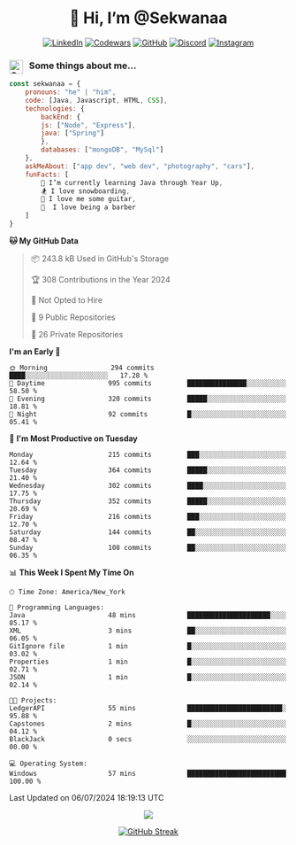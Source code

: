 <h1 align="center" style="font-size = 20px;">👋 Hi, I’m @Sekwanaa</h1>

<div align="center">
	
<a href="https://www.linkedin.com/in/chrisskchia/" target="blank">![LinkedIn](https://img.shields.io/badge/linkedin-%230077B5.svg?style=for-the-badge&logo=linkedin&logoColor=white)</a>
<a href="https://www.codewars.com/users/sekwanaa" target="blank">![Codewars](https://img.shields.io/badge/Codewars-B1361E?style=for-the-badge&logo=codewars&logoColor=grey)</a>
<a href="https://github.com/sekwanaa" target="blank">![GitHub](https://img.shields.io/badge/github-%23121011.svg?style=for-the-badge&logo=github&logoColor=white)</a>
<a href="https://discordapp.com/users/181891769414189056" target="blank">![Discord](https://img.shields.io/badge/Discord-%235865F2.svg?style=for-the-badge&logo=discord&logoColor=white)</a>
<a href="https://www.instagram.com/sekwanaa/" target="blank">![Instagram](https://img.shields.io/badge/Instagram-%23E4405F.svg?style=for-the-badge&logo=Instagram&logoColor=white)</a>

</div>

### <img align="left" alt="Coding" height="25" src="https://media.tenor.com/2aSuT7p_a_UAAAAi/peachcat-cat.gif"> &nbsp; Some things about me...

``` javascript
const sekwanaa = {
	pronouns: "he" | "him",
	code: [Java, Javascript, HTML, CSS],
	technologies: {
		backEnd: {
		js: ["Node", "Express"],
		java: ["Spring"]
		},
		databases: ["mongoDB", "MySql"]
	},
 	askMeAbout: ["app dev", "web dev", "photography", "cars"],
 	funFacts: [
		🌱 I’m currently learning Java through Year Up,
		🏂 I love snowboarding,
		🎸 I love me some guitar,
		💈  I love being a barber
	]
}
```
<!--Github Stats-->

<!--START_SECTION:waka-->
**🐱 My GitHub Data** 

> 📦 243.8 kB Used in GitHub's Storage 
 > 
> 🏆 308 Contributions in the Year 2024
 > 
> 🚫 Not Opted to Hire
 > 
> 📜 9 Public Repositories 
 > 
> 🔑 26 Private Repositories 
 > 
**I'm an Early 🐤** 

```text
🌞 Morning                294 commits         ████░░░░░░░░░░░░░░░░░░░░░   17.28 % 
🌆 Daytime                995 commits         ███████████████░░░░░░░░░░   58.50 % 
🌃 Evening                320 commits         █████░░░░░░░░░░░░░░░░░░░░   18.81 % 
🌙 Night                  92 commits          █░░░░░░░░░░░░░░░░░░░░░░░░   05.41 % 
```
📅 **I'm Most Productive on Tuesday** 

```text
Monday                   215 commits         ███░░░░░░░░░░░░░░░░░░░░░░   12.64 % 
Tuesday                  364 commits         █████░░░░░░░░░░░░░░░░░░░░   21.40 % 
Wednesday                302 commits         ████░░░░░░░░░░░░░░░░░░░░░   17.75 % 
Thursday                 352 commits         █████░░░░░░░░░░░░░░░░░░░░   20.69 % 
Friday                   216 commits         ███░░░░░░░░░░░░░░░░░░░░░░   12.70 % 
Saturday                 144 commits         ██░░░░░░░░░░░░░░░░░░░░░░░   08.47 % 
Sunday                   108 commits         ██░░░░░░░░░░░░░░░░░░░░░░░   06.35 % 
```


📊 **This Week I Spent My Time On** 

```text
🕑︎ Time Zone: America/New_York

💬 Programming Languages: 
Java                     48 mins             █████████████████████░░░░   85.17 % 
XML                      3 mins              ██░░░░░░░░░░░░░░░░░░░░░░░   06.05 % 
GitIgnore file           1 min               █░░░░░░░░░░░░░░░░░░░░░░░░   03.02 % 
Properties               1 min               █░░░░░░░░░░░░░░░░░░░░░░░░   02.71 % 
JSON                     1 min               █░░░░░░░░░░░░░░░░░░░░░░░░   02.14 % 

🐱‍💻 Projects: 
LedgerAPI                55 mins             ████████████████████████░   95.88 % 
Capstones                2 mins              █░░░░░░░░░░░░░░░░░░░░░░░░   04.12 % 
BlackJack                0 secs              ░░░░░░░░░░░░░░░░░░░░░░░░░   00.00 % 

💻 Operating System: 
Windows                  57 mins             █████████████████████████   100.00 % 
```


 Last Updated on 06/07/2024 18:19:13 UTC
<!--END_SECTION:waka-->


<div align="center">
	
![](https://komarev.com/ghpvc/?username=sekwanaa&label=GITHUB-VISITORS&style=for-the-badge&abbreviated=true)

<div>

[![GitHub Streak](https://github-readme-streak-stats.herokuapp.com/?user=sekwanaa)](https://git.io/streak-stats)
 
</div>
 
</div>


<!---
# CERTIFICATES
### Google IT Automation with Python Specialization

>***Coursera --- Issued September 2022***
Online certificate issued by Coursera building skills using Git, Github, and Python

### Google IT Support Certificate
>***Coursera --- Issued November 2021***
Online certificate issued by Coursera building foundational skills including
troubleshooting and customer service, networking, operating systems, system
administration, and security.
--->

<!---
Jiggly-sensation/Jiggly-sensation is a ✨ special ✨ repository because its `README.md` (this file) appears on your GitHub profile.
You can click the Preview link to take a look at your changes.
--->


